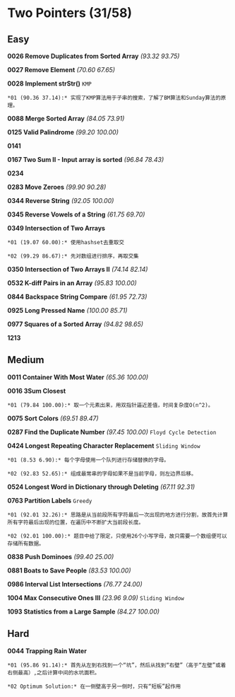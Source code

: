# Two Pointers (31/58)

## Easy

**0026 Remove Duplicates from Sorted Array** *(93.32 93.75)*

**0027 Remove Element** *(70.60 67.65)*

**0028 Implement strStr()** `KMP`

	*01 (90.36 37.14):* 实现了KMP算法用于子串的搜索，了解了BM算法和Sunday算法的原理。

**0088 Merge Sorted Array** *(84.05 73.91)*

**0125 Valid Palindrome** *(99.20 100.00)*

**0141**

**0167 Two Sum II - Input array is sorted** *(96.84 78.43)*

**0234**

**0283 Move Zeroes** *(99.90 90.28)*

**0344 Reverse String** *(92.05 100.00)*

**0345 Reverse Vowels of a String** *(61.75 69.70)*

**0349 Intersection of Two Arrays** 

	*01 (19.07 60.00):* 使用hashset去重取交 

	*02 (99.29 86.67):* 先对数组进行排序，再取交集 

**0350 Intersection of Two Arrays II** *(74.14 82.14)*

**0532 K-diff Pairs in an Array** *(95.83 100.00)*

**0844 Backspace String Compare** *(61.95 72.73)*

**0925 Long Pressed Name** *(100.00 85.71)*

**0977 Squares of a Sorted Array** *(94.82 98.65)*

**1213**

## Medium

**0011 Container With Most Water** *(65.36 100.00)*

**0016 3Sum Closest** 

	*01 (79.84 100.00):* 取一个元素出来，用双指针逼近差值，时间复杂度O(n^2)。

**0075 Sort Colors** *(69.51 89.47)*

**0287 Find the Duplicate Number** *(97.45 100.00)* `Floyd Cycle Detection` 

**0424 Longest Repeating Character Replacement** `Sliding Window`

	*01 (8.53 6.90):* 每个字母使用一个队列进行存储替换的字母。

	*02 (92.83 52.65):* 组成最常串的字母如果不是当前字母，则左边界后移。

**0524 Longest Word in Dictionary through Deleting** *(67.11 92.31)*

**0763 Partition Labels** `Greedy`

	*01 (92.01 32.26):* 思路是从当前段所有字符最后一次出现的地方进行分割，故首先计算所有字符最后出现的位置，在遍历中不断扩大当前段长度。

	*02 (92.01 100.00):* 题目中给了限定，只使用26个小写字母，故只需要一个数组便可以存储所有数据。

**0838 Push Dominoes** *(99.40 25.00)*

**0881 Boats to Save People** *(83.53 100.00)*

**0986 Interval List Intersections** *(76.77 24.00)*

**1004 Max Consecutive Ones III** *(23.96 9.09)* `Sliding Window`

**1093 Statistics from a Large Sample**  *(84.27 100.00)*

## Hard

**0044 Trapping Rain Water** 

	*01 (95.86 91.14):* 首先从左到右找到一个“坑”，然后从找到“右壁”（高于“左壁”或着右侧最高）,之后计算中间的水坑面积。

	*02 Optimum Solution:* 在一侧壁高于另一侧时，只有“短板”起作用
